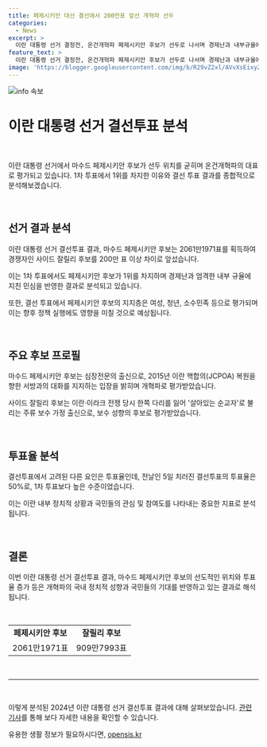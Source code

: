 ```yaml
---
title: 페제시키안 대선 결선에서 200만표 앞선 개혁파 선두
categories:
  - News
excerpt: >
  이란 대통령 선거 결정전, 온건개혁파 페제시키안 후보가 선두로 나서며 경제난과 내부규율에 지친 민심을 달랐다. 페제시키안 후보는 개혁을 약속하며, 대화와 협력을 촉구하는 입장을 밝히며 선거를 이끌고 있다. 이번 선거에서의 경쟁자 잘릴리 후보와의 격차는 200만 표가 넘어 페제시키안 후보의 우세를 확인시킨다. 또한, 결선투표의 높은 투표율 또한 주목받고 있다.
feature_text: >
  이란 대통령 선거 결정전, 온건개혁파 페제시키안 후보가 선두로 나서며 경제난과 내부규율에 지친 민심을 달랐다. 페제시키안 후보는 개혁을 약속하며, 대화와 협력을 촉구하는 입장을 밝히며 선거를 이끌고 있다. 이번 선거에서의 경쟁자 잘릴리 후보와의 격차는 200만 표가 넘어 페제시키안 후보의 우세를 확인시킨다. 또한, 결선투표의 높은 투표율 또한 주목받고 있다.
image: 'https://blogger.googleusercontent.com/img/b/R29vZ2xl/AVvXsEixyZcFfHzMRdzZMjFBmAUKJYCLCGyLL1o632UiGVXcaFdKo_bkvkuCioo0uUKlGfBVcT3P84aROyZIXSBEx3Aw5nCQ3pTgDom1WDC4m8eifvWiAmWEEVb4x6G_l8C0QH225ldMjyaFvpxGEBGNO37VmDTDMHGhJPq73UglMfDca1-0aw/s1600/blogspot.png'
---
```


<p><img src="https://blogger.googleusercontent.com/img/b/R29vZ2xl/AVvXsEixyZcFfHzMRdzZMjFBmAUKJYCLCGyLL1o632UiGVXcaFdKo_bkvkuCioo0uUKlGfBVcT3P84aROyZIXSBEx3Aw5nCQ3pTgDom1WDC4m8eifvWiAmWEEVb4x6G_l8C0QH225ldMjyaFvpxGEBGNO37VmDTDMHGhJPq73UglMfDca1-0aw/s1600/blogspot.png" alt="info 속보" /></p>

<h1 data-ke-size="size28">이란 대통령 선거 결선투표 분석</h1>

<p data-ke-size="size16">&nbsp;</p>

<p>이란 대통령 선거에서 마수드 페제시키안 후보가 선두 위치를 굳히며 온건개혁파의 대표로 평가되고 있습니다. 1차 투표에서 1위를 차지한 이유와 결선 투표 결과를 종합적으로 분석해보겠습니다.</p>

<p data-ke-size="size16">&nbsp;</p>

<h2 data-ke-size="size26">선거 결과 분석</h2>

<p data-ke-size="size16">이란 대통령 선거 결선투표 결과, 마수드 페제시키안 후보는 2061만1971표를 획득하여 경쟁자인 사이드 잘릴리 후보를 200만 표 이상 차이로 앞섰습니다.</p>

<p data-ke-size="size16">이는 1차 투표에서도 페제시키안 후보가 1위를 차지하며 경제난과 엄격한 내부 규율에 지친 민심을 반영한 결과로 분석되고 있습니다.</p>

<p data-ke-size="size16">또한, 결선 투표에서 페제시키안 후보의 지지층은 여성, 청년, 소수민족 등으로 평가되며 이는 향후 정책 실행에도 영향을 미칠 것으로 예상됩니다.</p>

<p data-ke-size="size16">&nbsp;</p>

<h2 data-ke-size="size26">주요 후보 프로필</h2>

<p data-ke-size="size16">마수드 페제시키안 후보는 심장전문의 출신으로, 2015년 이란 핵합의(JCPOA) 복원을 향한 서방과의 대화를 지지하는 입장을 밝히며 개혁파로 평가받았습니다.</p>

<p data-ke-size="size16">사이드 잘릴리 후보는 이란·이라크 전쟁 당시 한쪽 다리를 잃어 '살아있는 순교자'로 불리는 주류 보수 가정 출신으로, 보수 성향의 후보로 평가받았습니다.</p>

<p data-ke-size="size16">&nbsp;</p>

<h2 data-ke-size="size26">투표율 분석</h2>

<p data-ke-size="size16">결선투표에서 고려된 다른 요인은 투표율인데, 전날인 5일 치러진 결선투표의 투표율은 50%로, 1차 투표보다 높은 수준이었습니다.</p>

<p data-ke-size="size16">이는 이란 내부 정치적 상황과 국민들의 관심 및 참여도를 나타내는 중요한 지표로 분석됩니다.</p>

<p data-ke-size="size16">&nbsp;</p>

<h2 data-ke-size="size26">결론</h2>

<p data-ke-size="size16">이번 이란 대통령 선거 결선투표 결과, 마수드 페제시키안 후보의 선도적인 위치와 투표율 증가 등은 개혁파의 국내 정치적 성향과 국민들의 기대를 반영하고 있는 결과로 해석됩니다.</p>

<p data-ke-size="size16">&nbsp;</p>

<table>
    <tbody>
        <tr>
            <td style="text-align: center; height: 17px;"><b>페제시키안 후보</b></td>
            <td style="text-align: center; height: 17px;"><b>잘릴리 후보</b></td>
        </tr>
        <tr>
            <td style="text-align: center; height: 17px;">2061만1971표</td>
            <td style="text-align: center; height: 17px;">909만7993표</td>
        </tr>
    </tbody>
</table>

<p data-ke-size="size16">&nbsp;</p>

<hr>

<p data-ke-size="size16">&nbsp;</p>

<p>이렇게 분석된 2024년 이란 대통령 선거 결선투표 결과에 대해 살펴보았습니다. <a href="https://www.korean.apnews.com">관련 기사</a>를 통해 보다 자세한 내용을 확인할 수 있습니다.</p>
유용한 생활 정보가 필요하시다면, <a href="https://opensis.kr" rel="dofollow">opensis.kr</a>


